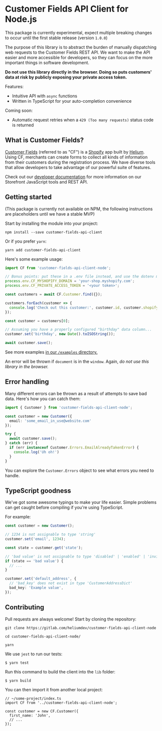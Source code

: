 # Customer Fields API Client for Node.js

This package is currently experimental, expect multiple breaking changes to occur until the first stable release (version `1.0.0`)

The purpose of this library is to abstract the burden of manually dispatching web requests to the Customer Fields REST API. We want to make the API easier and more accessible for developers, so they can focus on the more important things in software development.

**Do not use this library directly in the browser. Doing so puts customers' data at risk by publicly exposing your private access token.**

Features:

- Intuitive API with `async` functions
- Written in TypeScript for your auto-completion convenience

Coming soon:

- Automatic request retries when a `429 (Too many requests)` status code is returned

## What is Customer Fields?

[Customer Fields](https://apps.shopify.com/customr) (referred to as "CF") is a [Shopify](https://www.shopify.com/) app built by [Helium](https://heliumdev.com/). Using CF, merchants can create forms to collect all kinds of information from their customers during the registration process. We have diverse tools that allow developers to take advantage of our powerful suite of features.

Check out our [developer documentation](https://developers.customerfields.com/) for more information on our Storefront JavaScript tools and REST API.

## Getting started

(This package is currently not available on NPM, the following instructions are placeholders until we have a stable MVP)

Start by installing the module into your project:

`npm install --save customer-fields-api-client`

Or if you prefer `yarn`:

`yarn add customer-fields-api-client`

Here's some example usage:

```typescript
import CF from 'customer-fields-api-client-node';

// Bonus points: put these in a .env file instead, and use the dotenv module to load it!
process.env.CF_MYSHOPIFY_DOMAIN = 'your-shop.myshopify.com';
process.env.CF_PRIVATE_ACCESS_TOKEN = '<your token>';

const customers = await CF.Customer.find({});

customers.forEach(customer => {
  console.log('Check out this customer:', customer.id, customer.shopify_id);
});

const customer = customers[0];

// Assuming you have a properly configured "birthday" data column...
customer.set('birthday', new Date().toISOString());

await customer.save();
```

See more examples [in our `/examples` directory.](examples)

An error will be thrown if `document` is in the `window`. Again, *do not use this library in the browser.*

## Error handling

Many different errors can be thrown as a result of attempts to save bad data. Here's how you can catch them:

```typescript
import { Customer } from 'customer-fields-api-client-node';

const customer = new Customer({
  email: 'some_email_in_use@website.com'
});

try {
  await customer.save();
} catch (err) {
  if (err instanceof Customer.Errors.EmailAlreadyTakenError) {
    console.log('Uh oh!')
  }
}
```

You can explore the `Customer.Errors` object to see what errors you need to handle.

## TypeScript goodness

We've got some awesome typings to make your life easier. Simple problems can get caught before compiling if you're using TypeScript.

For example:

```typescript
const customer = new Customer();

// 1234 is not assignable to type 'string'
customer.set('email', 1234);

const state = customer.get('state');

// 'bad value' is not assignable to type 'disabled' | 'enabled' | 'invited' | 'declined' | 'cf:pending'
if (state == 'bad value') {
  // ...
}

customer.set('default_address', {
  // 'bad_key' does not exist in type 'CustomerAddressDict'
  bad_key: 'Example value',
});
```

## Contributing

Pull requests are always welcome! Start by cloning the repository:

`git clone https://gitlab.com/heliumdev/customer-fields-api-client-node`

`cd customer-fields-api-client-node/`

`yarn`

We use `jest` to run our tests:

`$ yarn test`

Run this command to build the client into the `lib` folder:

`$ yarn build` 

You can then import it from another local project:

```
// ~/some-project/index.ts
import CF from '../customer-fields-api-client-node';

const customer = new CF.Customer({
  first_name: 'John',
  // ...
});
```
